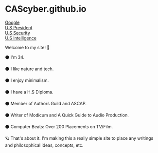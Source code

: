 # CAScyber.github.io
<a href="http://www.google.com">Google</a> <br>
<a href="http://www.whitehouse.gov">U.S President</a><br>
<a href="http://www.nsa.gov">U.S Security</a><br>
<a href="http://www.cia.gov">U.S Intelligence</a><br>

Welcome to my site! 🛴

⚫ I'm 34.

⚫ I like nature and tech.

⚫ I enjoy minimalism.

⚫ I have a H.S Diploma.

⚫ Member of Authors Guild and ASCAP.

⚫ Writer of Modicum and A Quick Guide to Audio Production.

⚫ Computer Beats: Over 200 Placements on TV/Film.

🪐 That's about it. I'm making this a really simple site to place any
writings and philosophical ideas, concepts, etc.
